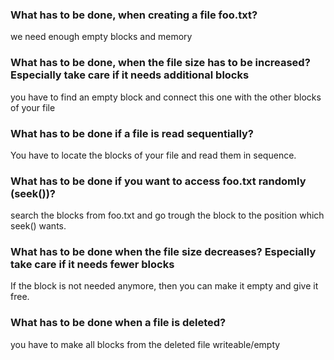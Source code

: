 ### What has to be done, when creating a file foo.txt?
we need enough empty blocks and memory

### What has to be done, when the file size has to be increased? Especially take care if it needs additional blocks
you have to find an empty block and connect this one with the other blocks of your file

### What has to be done if a file is read sequentially? 
You have to locate the blocks of your file and read them in sequence.

### What has to be done if you want to access foo.txt randomly (seek())?
search the blocks from foo.txt and go trough the block to the position which seek() wants.

### What has to be done when the file size decreases? Especially take care if it needs fewer blocks
If the block is not needed anymore, then you can make it empty and give it free.

### What has to be done when a file is deleted?
you have to make all blocks from the deleted file writeable/empty
